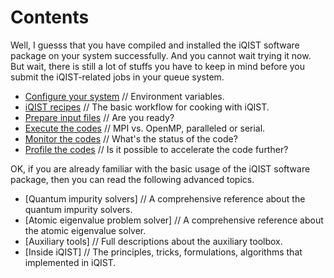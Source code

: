 # Contents

Well, I guesss that you have compiled and installed the iQIST software package on your system successfully. And you cannot wait trying it now. But wait, there is still a lot of stuffs you have to keep in mind before you submit the iQIST-related jobs in your queue system.

* [Configure your system](config.md) // Environment variables.
* [iQIST recipes](recipes.md) // The basic workflow for cooking with iQIST.
* [Prepare input files](create.md) // Are you ready?
* [Execute the codes](execute.md) // MPI vs. OpenMP, paralleled or serial.
* [Monitor the codes](monitor.md) // What's the status of the code?
* [Profile the codes](profile.md) // Is it possible to accelerate the code further?

OK, if you are already familiar with the basic usage of the iQIST software package, then you can read the following advanced topics.

* [Quantum impurity solvers] // A comprehensive reference about the quantum impurity solvers.
* [Atomic eigenvalue problem solver] // A comprehensive reference about the atomic eigenvalue solver.
* [Auxiliary tools] // Full descriptions about the auxiliary toolbox.
* [Inside iQIST] // The principles, tricks, formulations, algorithms that implemented in iQIST.
